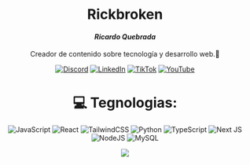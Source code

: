 
<div align="center">
  
  # <b>Rickbroken</b>
  
  <h4><i>Ricardo Quebrada</i></h4>
  <p>Creador de contenido sobre tecnología y desarrollo web.💫</p>
  
[![Discord](https://img.shields.io/badge/Discord-%237289DA.svg?logo=discord&logoColor=white)](https://discord.gg/https://discord.com/invite/dNavpKnJUM) [![LinkedIn](https://img.shields.io/badge/LinkedIn-%230077B5.svg?logo=linkedin&logoColor=white)](https://www.linkedin.com/in/rickbroken/) [![TikTok](https://img.shields.io/badge/TikTok-%23000000.svg?logo=TikTok&logoColor=white)](https://www.tiktok.com/@rickbrokendev) [![YouTube](https://img.shields.io/badge/YouTube-%23FF0000.svg?logo=YouTube&logoColor=white)](https://www.youtube.com/@rickbrokendev) 



# 💻 Tegnologias:
![JavaScript](https://img.shields.io/badge/javascript-%23323330.svg?style=for-the-badge&logo=javascript&logoColor=%23F7DF1E) ![React](https://img.shields.io/badge/react-%2320232a.svg?style=for-the-badge&logo=react&logoColor=%2361DAFB) ![TailwindCSS](https://img.shields.io/badge/tailwindcss-%2338B2AC.svg?style=for-the-badge&logo=tailwind-css&logoColor=white) ![Python](https://img.shields.io/badge/python-3670A0?style=for-the-badge&logo=python&logoColor=ffdd54) ![TypeScript](https://img.shields.io/badge/typescript-%23007ACC.svg?style=for-the-badge&logo=typescript&logoColor=white) ![Next JS](https://img.shields.io/badge/Next-black?style=for-the-badge&logo=next.js&logoColor=white) ![NodeJS](https://img.shields.io/badge/node.js-6DA55F?style=for-the-badge&logo=node.js&logoColor=white) ![MySQL](https://img.shields.io/badge/mysql-4479A1.svg?style=for-the-badge&logo=mysql&logoColor=white)

![](https://github-readme-stats.vercel.app/api/top-langs/?username=rickbroken&theme=dark&hide_border=true&include_all_commits=false&count_private=false&layout=compact)
</div>
